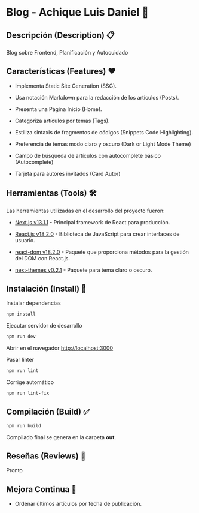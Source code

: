# Blog - Achique Luis Daniel 🍊

## Descripción (Description) 📋

Blog sobre Frontend, Planificación y Autocuidado
## Características (Features) ❤️

* Implementa Static Site Generation (SSG).

* Usa notación Markdown para la redacción de los artículos (Posts).

* Presenta una Página Inicio (Home).

* Categoriza artículos por temas (Tags).

* Estiliza sintaxis de fragmentos de códigos (Snippets Code Highlighting).

* Preferencia de temas modo claro y oscuro (Dark or Light Mode Theme)

* Campo de búsqueda de artículos con autocomplete básico (Autocomplete)

* Tarjeta para autores invitados (Card Autor)

## Herramientas (Tools) 🛠️

Las herramientas utilizadas en el desarrollo del proyecto fueron:

- [Next.js v13.1.1](https://nextjs.org/) - Principal framework de React para producción.

- [React.js v18.2.0](https://reactjs.org/) - Biblioteca de JavaScript para crear interfaces de usuario.

- [react-dom v18.2.0](https://es.reactjs.org/docs/react-dom.html) -  Paquete que proporciona métodos para la gestión del DOM con React.js.

- [next-themes v0.2.1](https://github.com/pacocoursey/next-themes) - Paquete para tema claro o oscuro.

## Instalación (Install) 🔧

Instalar dependencias

```bash
npm install
```

Ejecutar servidor de desarrollo

```bash
npm run dev
```

Abrir en el navegador [http://localhost:3000](http://localhost:3000)

Pasar linter

```bash
npm run lint
```

Corrige automático

```bash
npm run lint-fix
```

## Compilación (Build) ✅

```bash
npm run build
```

Compilado final se genera en la carpeta **out**.

## Reseñas (Reviews) 💞

Pronto

## Mejora Continua 🚀

* Ordenar últimos artículos por fecha de publicación.